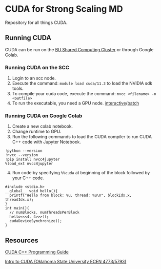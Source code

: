 # CUDA for Strong Scaling MD
Repository for all things CUDA.

## Running CUDA
CUDA can be run on the [BU Shared Computing Cluster](https://www.bu.edu/tech/support/research/system-usage/connect-scc/scc-ondemand/) or through Google Colab.

### Running CUDA on the SCC
1. Login to an scc node.
2. Execute the command: `module load cuda/11.3` to load the NVIDIA sdk tools.
3. To compile your cuda code, execute the command: `nvcc <filename> -o <outfile>`
4. To run the executable, you need a GPU node. [interactive](https://www.bu.edu/tech/support/research/system-usage/running-jobs/interactive-jobs/)/[batch](https://www.bu.edu/tech/support/research/system-usage/running-jobs/submitting-jobs/#job-options)
  
### Running CUDA on Google Colab
1. Create a new colab notebook.
2. Change runtime to GPU.
3. Run the following commands to load the CUDA compiler to run CUDA C++ code with Jupyter Notebook.
```
!python --version
!nvcc --version
!pip install nvcc4jupyter
%load_ext nvcc4jupyter
```
4. Run code by specifying `%%cuda` at beginning of the block followed by your C++ code.
```%%cuda
#include <stdio.h>
__global__ void hello(){
  printf("Hello from block: %u, thread: %u\n", blockIdx.x, threadIdx.x);
}
int main(){
  // numBlocks, numThreadsPerBlock
  hello<<<4, 4>>>();
  cudaDeviceSynchronize();
}
```



## Resources
[CUDA C++ Programming Guide](https://docs.nvidia.com/cuda/cuda-c-programming-guide/)

[Intro to CUDA (Oklahoma State University ECEN 4773/5793)](https://www.youtube.com/playlist?list=PLC6u37oFvF40BAm7gwVP7uDdzmW83yHPe)

